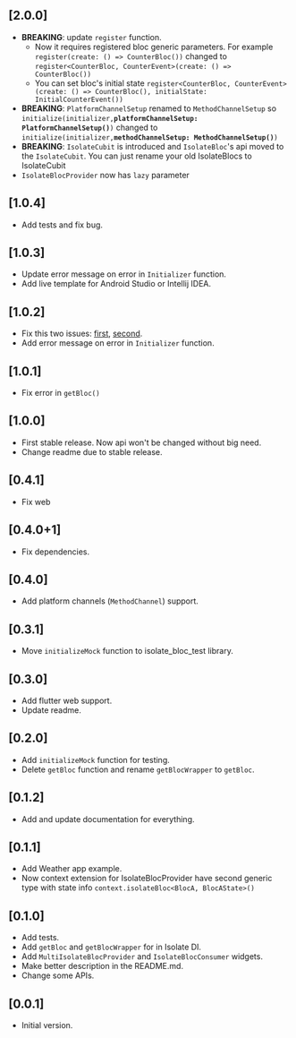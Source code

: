 ## [2.0.0]
 - **BREAKING**: update `register` function. 
   - Now it requires registered bloc generic parameters. For example `register(create: () => CounterBloc())` changed to `register<CounterBloc, CounterEvent>(create: () => CounterBloc())`
   - You can set bloc's initial state `register<CounterBloc, CounterEvent>(create: () => CounterBloc(), initialState: InitialCounterEvent())`
 - **BREAKING**: `PlatformChannelSetup` renamed to `MethodChannelSetup` so  `initialize(initializer,`**`platformChannelSetup: PlatformChannelSetup()`**`)` changed to `initialize(initializer,`**`methodChannelSetup: MethodChannelSetup()`**`)`
 - **BREAKING**: `IsolateCubit` is introduced and `IsolateBloc`'s api moved to the `IsolateCubit`. You can just rename your old IsolateBlocs to IsolateCubit
 - `IsolateBlocProvider` now has `lazy` parameter

## [1.0.4]
 - Add tests and fix bug.

## [1.0.3]
 - Update error message on error in `Initializer` function.
 - Add live template for Android Studio or Intellij IDEA.

## [1.0.2]
 - Fix this two issues: [first](https://github.com/Maksimka101/isolate-bloc/issues/2), [second](https://github.com/Maksimka101/isolate-bloc/issues/1).
 - Add error message on error in `Initializer` function.

## [1.0.1]
 - Fix error in `getBloc()`

## [1.0.0]
 - First stable release. Now api won't be changed without big need.
 - Change readme due to stable release.

## [0.4.1]
 - Fix web

## [0.4.0+1]
 - Fix dependencies.

## [0.4.0]
 - Add platform channels (`MethodChannel`) support.

## [0.3.1]
 - Move `initializeMock` function to isolate_bloc_test library.

## [0.3.0]
 - Add flutter web support.
 - Update readme.

## [0.2.0]
 - Add `initializeMock` function for testing.
 - Delete `getBloc` function and rename `getBlocWrapper` to `getBloc`. 

## [0.1.2] 
 - Add and update documentation for everything.

## [0.1.1]
 - Add Weather app example.
 - Now context extension for IsolateBlocProvider have second generic type with state 
    info `context.isolateBloc<BlocA, BlocAState>()`

## [0.1.0] 
- Add tests.  
- Add `getBloc` and `getBlocWrapper` for in Isolate DI.
- Add `MultiIsolateBlocProvider` and `IsolateBlocConsumer` widgets.
- Make better description in the README.md.
- Change some APIs.

## [0.0.1] 
- Initial version.
